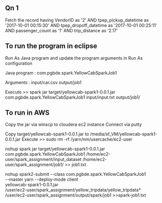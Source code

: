 
Qn 1
----
Fetch the record having VendorID as '2' AND tpep_pickup_datetime as '2017-10-01 00:15:30' 
AND tpep_dropoff_datetime as '2017-10-01 00:25:11' 
AND passenger_count as '1' 
AND trip_distance as '2.17'
 
To run the program in eclipse
--

Run As Java program and update the program arguments in Run As configuration


Java program : com.pgbde.spark.YellowCabSparkJob1

Arguments : input/car.csv output/job1
 
Execute >> 
spark jar target/yellowcab-spark1-0.0.1.jar com.pgbde.spark.YellowCabSparkJob1 input/input.txt output/job1/
 
To run in AWS
--
Copy the jar via winscp to cloudera ec2 instance
Connect via putty

Copy target/yellowcab-spark1-0.0.1.jar to /media/sf_VM/yellowcab-spark1-0.0.1.jar
Execute >>
sudo rm -rf /yarn/nm/usercache/ec2-user

nohup spark jar target/yellowcab-spark1-0.0.1.jar com.pgbde.spark.YellowCabSparkJob1  /home/ec2-user/spark_assignment/input_dataset /home/ec2-user/spark_assignment/job1/ >> job1.txt

nohup spark2-submit --class com.pgbde.spark.YellowCabSparkJob1 \
--master yarn --deploy-mode client \
yellowcab-spark1-0.0.1.jar \
/user/ec2-user/spark_assignment/yellow_tripdata/yellow_tripdata* \
/user/ec2-user/spark_assignment/output/spark/job1 >>spark-job1.txt
 
